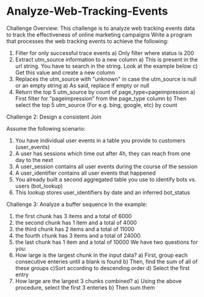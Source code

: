 # Analyze-Web-Tracking-Events

Challenge Overview:
This challenge is to analyze web tracking events data to track the effectiveness of
online marketing campaigns
Write a program that processes the web tracking events to achieve the following:
1. Filter for only successful trace events
a) Only filter where status is 200
2. Extract utm_source information to a new column
a) This is present in the url string. You have to search in the string. Look at
the example below
c) Get this value and create a new column
3. Replaces the utm_source with "unknown" in case the utm_source is null or
an empty string
a) As said, replace if empty or null
4. Return the top 5 utm_source by count of page_type=pageimpression
a) First filter for “pageimpression” from the page_type column
b) Then select the top 5 utm_source (For e.g. bing, google, etc) by count

Challenge 2: Design a consistent Join

Assume the following scenario:
1. You have individual user events in a table you provide to customers
(user_events)
2. A user has sessions which time out after 4h, they can reach from one day to
the next
3. A user_session contains all user events during the course of the session
4. A user_identifier contains all user events that happened
5. You already built a second aggregated table you use to identify bots vs. users (bot_lookup)
6. This lookup stores user_identifiers by date and an inferred bot_status

Challenge 3: Analyze a buffer sequence
In the example:
1. the first chunk has 3 items and a total of 6000
2. the second chunk has 1 item and a total of 4000
3. the third chunk has 2 items and a total of 11000
4. the fourth chunk has 3 items and a total of 24000
5. the last chunk has 1 item and a total of 10000
We have two questions for you:
1. How large is the largest chunk in the input data?
a) First, group each consecutive enteries until a blank is found
b) Then, find the sum of all of these groups
c)Sort according to descending order
d) Select the first entry
2. How large are the largest 3 chunks combined?
a) Using the above procedure, select the first 3 enteries
b) Then sum them
